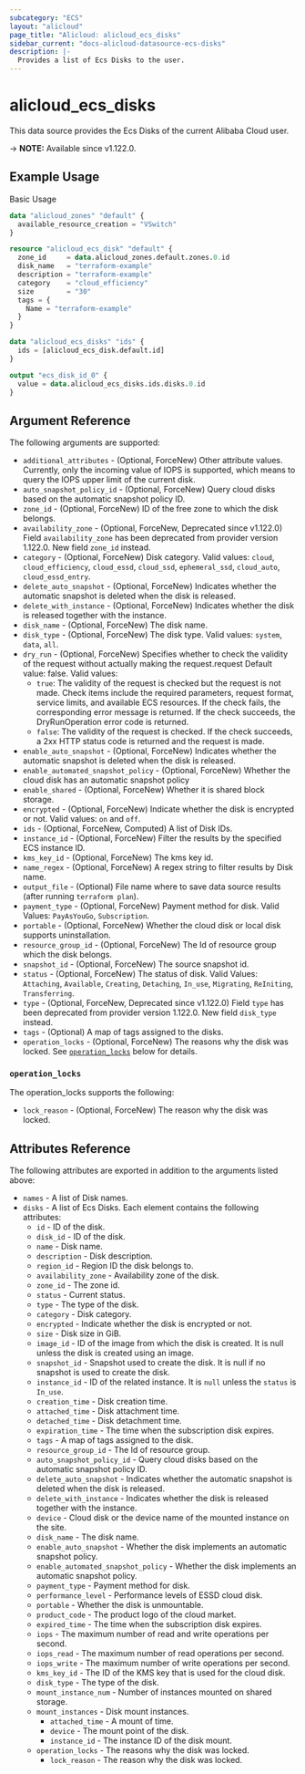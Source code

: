 ```yaml
---
subcategory: "ECS"
layout: "alicloud"
page_title: "Alicloud: alicloud_ecs_disks"
sidebar_current: "docs-alicloud-datasource-ecs-disks"
description: |-
  Provides a list of Ecs Disks to the user.
---
```


# alicloud_ecs_disks

This data source provides the Ecs Disks of the current Alibaba Cloud user.

-> **NOTE:** Available since v1.122.0.

## Example Usage

Basic Usage

```terraform
data "alicloud_zones" "default" {
  available_resource_creation = "VSwitch"
}

resource "alicloud_ecs_disk" "default" {
  zone_id     = data.alicloud_zones.default.zones.0.id
  disk_name   = "terraform-example"
  description = "terraform-example"
  category    = "cloud_efficiency"
  size        = "30"
  tags = {
    Name = "terraform-example"
  }
}

data "alicloud_ecs_disks" "ids" {
  ids = [alicloud_ecs_disk.default.id]
}

output "ecs_disk_id_0" {
  value = data.alicloud_ecs_disks.ids.disks.0.id
}
```

## Argument Reference

The following arguments are supported:

* `additional_attributes` - (Optional, ForceNew) Other attribute values. Currently, only the incoming value of IOPS is supported, which means to query the IOPS upper limit of the current disk.
* `auto_snapshot_policy_id` - (Optional, ForceNew) Query cloud disks based on the automatic snapshot policy ID.
* `zone_id` - (Optional, ForceNew) ID of the free zone to which the disk belongs.
* `availability_zone` - (Optional, ForceNew, Deprecated since v1.122.0) Field `availability_zone` has been deprecated from provider version 1.122.0. New field `zone_id` instead.
* `category` - (Optional, ForceNew) Disk category. Valid values: `cloud`, `cloud_efficiency`, `cloud_essd`, `cloud_ssd`, `ephemeral_ssd`, `cloud_auto`, `cloud_essd_entry`.
* `delete_auto_snapshot` - (Optional, ForceNew) Indicates whether the automatic snapshot is deleted when the disk is released.
* `delete_with_instance` - (Optional, ForceNew) Indicates whether the disk is released together with the instance.
* `disk_name` - (Optional, ForceNew) The disk name.
* `disk_type` - (Optional, ForceNew) The disk type. Valid values: `system`, `data`, `all`.
* `dry_run` - (Optional, ForceNew) Specifies whether to check the validity of the request without actually making the request.request Default value: false. Valid values:
  * `true`: The validity of the request is checked but the request is not made. Check items include the required parameters, request format, service limits, and available ECS resources. If the check fails, the corresponding error message is returned. If the check succeeds, the DryRunOperation error code is returned.
  * `false`: The validity of the request is checked. If the check succeeds, a 2xx HTTP status code is returned and the request is made.
* `enable_auto_snapshot` - (Optional, ForceNew) Indicates whether the automatic snapshot is deleted when the disk is released.
* `enable_automated_snapshot_policy` - (Optional, ForceNew) Whether the cloud disk has an automatic snapshot policy
* `enable_shared` - (Optional, ForceNew) Whether it is shared block storage.
* `encrypted` - (Optional, ForceNew) Indicate whether the disk is encrypted or not. Valid values: `on` and `off`.
* `ids` - (Optional, ForceNew, Computed)  A list of Disk IDs.
* `instance_id` - (Optional, ForceNew) Filter the results by the specified ECS instance ID.
* `kms_key_id` - (Optional, ForceNew) The kms key id.
* `name_regex` - (Optional, ForceNew) A regex string to filter results by Disk name.
* `output_file` - (Optional) File name where to save data source results (after running `terraform plan`).
* `payment_type` - (Optional, ForceNew) Payment method for disk. Valid Values: `PayAsYouGo`, `Subscription`.
* `portable` - (Optional, ForceNew) Whether the cloud disk or local disk supports uninstallation.
* `resource_group_id` - (Optional, ForceNew) The Id of resource group which the disk belongs.
* `snapshot_id` - (Optional, ForceNew) The source snapshot id.
* `status` - (Optional, ForceNew) The status of disk. Valid Values: `Attaching`, `Available`, `Creating`, `Detaching`, `In_use`, `Migrating`, `ReIniting`, `Transferring`.
* `type` - (Optional, ForceNew, Deprecated since v1.122.0) Field `type` has been deprecated from provider version 1.122.0. New field `disk_type` instead.
* `tags` - (Optional) A map of tags assigned to the disks.
* `operation_locks` - (Optional, ForceNew) The reasons why the disk was locked. See [`operation_locks`](#operation_locks) below for details.

### `operation_locks`

The operation_locks supports the following:

* `lock_reason` - (Optional, ForceNew) The reason why the disk was locked.

## Attributes Reference

The following attributes are exported in addition to the arguments listed above:

* `names` - A list of Disk names.
* `disks` - A list of Ecs Disks. Each element contains the following attributes:
  * `id` - ID of the disk.
  * `disk_id` - ID of the disk.
  * `name` - Disk name.
  * `description` - Disk description.
  * `region_id` - Region ID the disk belongs to.
  * `availability_zone` - Availability zone of the disk.
  * `zone_id` - The zone id.
  * `status` - Current status.
  * `type` - The type of the disk.
  * `category` - Disk category.
  * `encrypted` - Indicate whether the disk is encrypted or not.
  * `size` - Disk size in GiB.
  * `image_id` - ID of the image from which the disk is created. It is null unless the disk is created using an image.
  * `snapshot_id` - Snapshot used to create the disk. It is null if no snapshot is used to create the disk.
  * `instance_id` - ID of the related instance. It is `null` unless the `status` is `In_use`.
  * `creation_time` - Disk creation time.
  * `attached_time` - Disk attachment time.
  * `detached_time` - Disk detachment time.
  * `expiration_time` - The time when the subscription disk expires.
  * `tags` - A map of tags assigned to the disk.
  * `resource_group_id` - The Id of resource group.
  * `auto_snapshot_policy_id` - Query cloud disks based on the automatic snapshot policy ID.
  * `delete_auto_snapshot` - Indicates whether the automatic snapshot is deleted when the disk is released.
  * `delete_with_instance` - Indicates whether the disk is released together with the instance.
  * `device` - Cloud disk or the device name of the mounted instance on the site.
  * `disk_name` - The disk name.
  * `enable_auto_snapshot` - Whether the disk implements an automatic snapshot policy.
  * `enable_automated_snapshot_policy` - Whether the disk implements an automatic snapshot policy.
  * `payment_type` - Payment method for disk.
  * `performance_level` - Performance levels of ESSD cloud disk.
  * `portable` - Whether the disk is unmountable.
  * `product_code` - The product logo of the cloud market.
  * `expired_time` - The time when the subscription disk expires.
  * `iops` - The maximum number of read and write operations per second.
  * `iops_read` - The maximum number of read operations per second.
  * `iops_write` - The maximum number of write operations per second.
  * `kms_key_id` - The ID of the KMS key that is used for the cloud disk.
  * `disk_type` - The type of the disk.
  * `mount_instance_num` - Number of instances mounted on shared storage.
  * `mount_instances` - Disk mount instances.
    * `attached_time` - A mount of time.
    * `device` - The mount point of the disk.
    * `instance_id` - The instance ID of the disk mount.
  * `operation_locks` - The reasons why the disk was locked.
    * `lock_reason` - The reason why the disk was locked.
